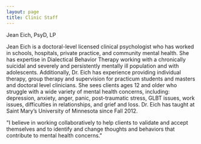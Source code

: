```yaml
---
layout: page
title: Clinic Staff
---
```


Jean Eich, PsyD, LP

Jean Eich is a doctoral-level licensed clinical psychologist who has worked in schools, hospitals, private practice, and community mental health. She has expertise in Dialectical Behavior Therapy working with a chronically suicidal and severely and persistently mentally ill population and with adolescents. Additionally, Dr. Eich has experience providing individual therapy, group therapy and supervision for practicum students and masters and doctoral level clinicians. She sees clients ages 12 and older who struggle with a wide variety of mental health concerns, including: depression, anxiety, anger, panic, post-traumatic stress, GLBT issues, work issues, difficulties in relationships, and grief and loss. Dr. Eich has taught at Saint Mary’s University of Minnesota since Fall 2012.

"I believe in working collaboratively to help clients to validate and accept themselves and to identify and change thoughts and behaviors that contribute to mental health concerns."
